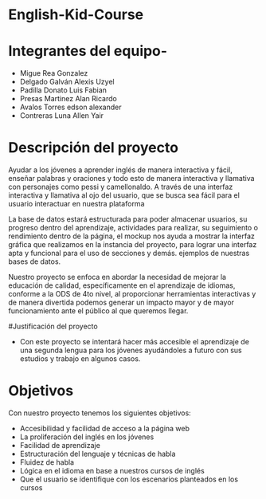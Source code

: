 # English-Kid-Course

# Integrantes del equipo-
- Migue Rea Gonzalez
- Delgado Galván Alexis Uzyel
- Padilla Donato Luis Fabian
- Presas Martinez Alan Ricardo
- Avalos Torres edson alexander
- Contreras Luna Allen Yair
  
# Descripción del proyecto
Ayudar a los jóvenes a aprender inglés de manera interactiva y fácil, enseñar palabras y oraciones y todo esto de manera interactiva y llamativa con personajes como pessi y camellonaldo. A través de una interfaz interactiva y llamativa al ojo del usuario, que se busca sea fácil para el usuario interactuar en nuestra plataforma

La base de datos estará estructurada para poder almacenar usuarios, su progreso dentro del aprendizaje, actividades para realizar, su seguimiento o rendimiento dentro de la página, el mockup nos ayuda a mostrar la interfaz gráfica que realizamos en la instancia del proyecto, para lograr una interfaz apta y funcional para el uso de secciones y demás.
ejemplos de nuestras bases de datos.

Nuestro proyecto se enfoca en abordar la necesidad de mejorar la educación de calidad, específicamente en el aprendizaje de idiomas, conforme a la ODS de 4to nivel, al proporcionar herramientas interactivas y de manera divertida podemos generar un impacto mayor y de mayor funcionamiento ante el público al que queremos llegar.

#Justificación del proyecto
- Con este proyecto se intentará hacer más accesible el aprendizaje de una segunda lengua para los jóvenes ayudándoles a futuro con sus estudios y trabajo en algunos casos.
  
# Objetivos
Con nuestro proyecto tenemos los siguientes objetivos:
- Accesibilidad y facilidad de acceso a la página web
- La proliferación del inglés en los jóvenes
- Facilidad de aprendizaje
- Estructuración del lenguaje y técnicas de habla
- Fluidez de habla
- Lógica en el idioma en base a nuestros cursos de inglés
- Que el usuario se identifique con los escenarios planteados en los cursos


